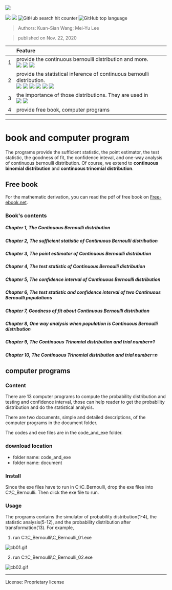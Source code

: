 ![](https://i.loli.net/2020/11/24/V135WLJrsKMUn8H.jpg)

![](https://img.shields.io/badge/book-free-green)  ![](https://img.shields.io/github/v/release/meiyulee/continuous_bernoulli?include_prereleases)  ![GitHub search hit counter](https://img.shields.io/github/search/meiyulee/continuous_bernoulli/goto)  ![GitHub top language](https://img.shields.io/github/languages/top/meiyulee/continuous_Bernoulli)

> Authors: Kuan-Sian Wang; Mei-Yu Lee

> published on Nov. 22, 2020

|        |      Feature         | 
| ------------- |:--------------|
| 1     | provide the continuous bernoulli distribution and more. <br> ![](https://img.shields.io/static/v1?label=distribution&message=continuous_bernoulli&color=yellow)  ![](https://img.shields.io/static/v1?label=distribution&message=continuous_binomial&color=yellow)  ![](https://img.shields.io/static/v1?label=distribution&message=continuous_trinomial&color=yellow) | 
| 2      | provide the statistical inference of continuous bernoulli distribution. <br> ![](https://img.shields.io/static/v1?label=statistics&message=sufficient_statistic&color=yellow)  ![](https://img.shields.io/static/v1?label=statistics&message=test_statistic&color=yellow)  ![](https://img.shields.io/static/v1?label=statistics&message=confidence_interval&color=yellow)  ![](https://img.shields.io/static/v1?label=statistics&message=goodness_of_fit&color=yellow)  ![](https://img.shields.io/static/v1?label=statistics&message=point_estimator&color=yellow) ![](https://img.shields.io/static/v1?label=statistics&message=one-way&color=yellow)  | 
| 3      | the importance of those distributions. They are used in <br>  ![](https://img.shields.io/static/v1?label=application&message=deep_learning&color=9cf)  ![](https://img.shields.io/static/v1?label=application&message=variational_autoencoder&color=9cf)  |
| 4      | provide free book, computer programs|

*****
# book and computer program

The programs provide the sufficient statistic, the point estimator, the test statistic, the goodness of fit, the confidence inteval, and one-way analysis of continuous bernoulli distribution. Of course, we extend to **continuous binomial distribution** and **continuous trinomial distribution**.

## Free book

For the mathematic derivation, you can read the pdf of free book on [Free-ebook.net](https://www.free-ebooks.net/computer-sciences-textbooks/Continuous-Bernoulli-distribution-simulator-and-test-statistic). 

### Book's contents
##### Chapter 1, The Continuous Bernoulli distribution
##### Chapter 2, The sufficient statistic of Continuous Bernoulli distribution
##### Chapter 3, The point estimator of Continuous Bernoulli distribution
##### Chapter 4, The test statistic of Continuous Bernoulli distribution
##### Chapter 5, The confidence interval of Continuous Bernoulli distribution
##### Chapter 6, The test statistic and confidence interval of two Continuous Bernoulli populations
##### Chapter 7, Goodness of fit about Continuous Bernoulli distribution
##### Chapter 8, One way analysis when population is Continuous Bernoulli distribution
##### Chapter 9, The Continuous Trinomial distribution and trial number=1
##### Chapter 10, The Continuous Trinomial distribution and trial number=n

## computer programs

### Content

There are 13 computer programs to compute the probability distribution and testing and confidence interval, those can help reader to get the probability distribution and do the statistical analysis. 

There are two documents, simple and detailed descriptions, of the computer programs in the document folder.

The codes and exe files are in the code_and_exe folder.

### download location
* folder name: code_and_exe
* folder name: document

### Install

Since the exe files have to run in C:\C_Bernoulli, drop the exe files into C:\C_Bernoulli. Then click the exe file to run.

### Usage

The programs contains the simulator of probability distribution(1-4), the statistic analysis(5-12), and the probability distribution after transformation(13). For example,

1. run C:\C_Bernoulli\C_Bernoulli_01.exe

![cb01.gif](https://i.loli.net/2020/11/24/aT6fOhkuydSHGRn.gif)

2. run C:\C_Bernoulli\C_Bernoulli_02.exe

![cb02.gif](https://i.loli.net/2020/11/24/GD6VCT1XWitylxN.gif)

*******

License: Proprietary license


